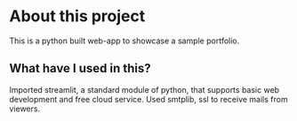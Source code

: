 # About this project
This is a python built web-app to showcase a sample portfolio.

## What have I used in this?
Imported streamlit, a standard module of python, that supports basic web development and free cloud service. Used smtplib, ssl to receive mails from viewers.